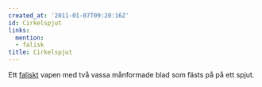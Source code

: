 ```yaml
---
created_at: '2011-01-07T09:20:16Z'
id: Cirkelspjut
links:
  mention:
  - falisk
title: Cirkelspjut
---
```


Ett [faliskt] vapen med två vassa månformade blad som fästs på på ett spjut.

  [faliskt]: falisk